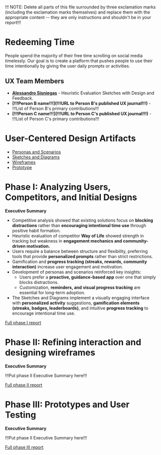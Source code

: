 !!! NOTE: Delete all parts of this file surrounded by three exclamation marks (including the exclamation marks themselves) and replace them with the appropriate content -- they are only instructions and shouldn't be in your report!!!

# Redeeming Time

People spend the majority of their free time scrolling on social media timelessly. Our goal is to create a platform that pushes people to use their time intentionally by giving the user daily prompts or activities.

## UX Team Members

* **[Alessandro Sisniegas](https://usabilityengineering.github.io/ux-journal-alessandrosisniegas/)** - Heuristic Evaluation Sketches with Design and Feedback.
* **[!!!Person B name!!!](!!!URL to Person B's published UX journal!!!)** - !!!List of Person B's primary contributions!!!
* **[!!!Person C name!!!](!!!URL to Person C's published UX journal!!!)** - !!!List of Person C's primary contributions!!!

# User-Centered Design Artifacts

* [Personas and Scenarios](personas/)
* [Sketches and Diagrams](sketches/)
* [Wireframes](wireframes/)
* [Prototype](#)

# Phase I: Analyzing Users, Competitors, and Initial Designs

**Executive Summary**

- Competitive analysis showed that existing solutions focus on **blocking distractions** rather than **encouraging intentional time use** through positive habit formation.  
- Heuristic evaluation of competitor **Way of Life** showed strength in tracking but weakness in **engagement mechanics and community-driven motivation.**  
- Users require a balance between structure and flexibility, preferring tools that provide **personalized prompts** rather than strict restrictions.  
- Gamification and **progress tracking (streaks, rewards, community interaction)** increase user engagement and motivation.  
- Development of personas and scenarios reinforced key insights:  
  - Users prefer a **proactive, guidance-based app** over one that simply blocks distractions.  
  - Customization, **reminders, and visual progress tracking** are essential for long-term adoption.  
- The Sketches and Diagrams implement a visually engaging interface with **personalized activity** suggestions, **gamification elements (streaks, badges, leaderboards)**, and intuitive **progress tracking** to encourage intentional time use.

[Full phase I report](phaseI/)

# Phase II: Refining interaction and designing wireframes

**Executive Summary**

!!!Put phase II Executive Summary here!!!

[Full phase II report](phaseII/)

# Phase III: Prototypes and User Testing

**Executive Summary**

!!!Put phase II Executive Summary here!!!

[Full phase III report](phaseIII/)
